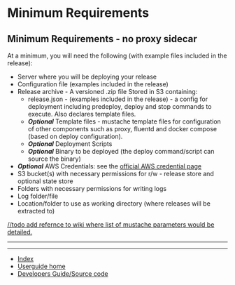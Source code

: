 # Minimum Requirements

## Minimum Requirements - no proxy sidecar

At a minimum, you will need the following (with example files included in the release):

- Server where you will be deploying your release
- Configuration file (examples included in the release)
- Release archive - A versioned .zip file Stored in S3 containing:
  - release.json - (examples included in the release) - a config for deployment including predeploy, deploy and stop commands to execute. Also declares template files.
  - **_Optional_** Template files - mustache template files for configuration of other components such as proxy, fluentd and docker compose (based on deploy configuration).
  - **_Optional_** Deployment Scripts
  - **_Optional_** Binary to be deployed (the deploy command/script can source the binary)
- **_Optional_** AWS Credentials: see the [official AWS credential page](https://aws.amazon.com/blogs/security/a-new-and-standardized-way-to-manage-credentials-in-the-aws-sdks/)
- S3 bucket(s) with necessary permissions for r/w - release store and optional state store
- Folders with necessary permissions for writing logs
- Log folder/file
- Location/folder to use as working directory (where releases will be extracted to)


[//todo add refernce to wiki where list of mustache parameters would be detailed.](//todo)

---


---

- [Index](https://helix-collective.github.io/hx-deploy-tool/)
- [Userguide home](https://helix-collective.github.io/hx-deploy-tool/)
- [Developers Guide/Source code](https://github.com/helix-collective/hx-deploy-tool)
